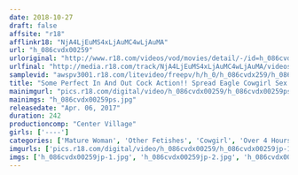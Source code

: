 ```yaml
---
date: 2018-10-27
draft: false
affsite: "r18"
afflinkr18: "NjA4LjEuMS4xLjAuMC4wLjAuMA"
url: "h_086cvdx00259"
urloriginal: "http://www.r18.com/videos/vod/movies/detail/-/id=h_086cvdx00259"
urlfinal: "http://media.r18.com/track/NjA4LjEuMS4xLjAuMC4wLjAuMA/videos/vod/movies/detail/-/id=h_086cvdx00259"
samplevid: "awspv3001.r18.com/litevideo/freepv/h/h_0/h_086cvdx259/h_086cvdx259_dmb_w.mp4"
title: "Some Perfect In And Out Cock Action!! Spread Eagle Cowgirl Sex Her Pussy Is Throbbing Badly Ever Since Giving Birth, So It's Time To Bang That Cunt!! 40 Cum Shots/4 Hours"
mainimgurl: "pics.r18.com/digital/video/h_086cvdx00259/h_086cvdx00259ps.jpg"
mainimgs: "h_086cvdx00259ps.jpg"
releasedate: "Apr. 06, 2017"
duration: 242
productioncomp: "Center Village"
girls: ['----']
categories: ['Mature Woman', 'Other Fetishes', 'Cowgirl', 'Over 4 Hours', 'Hi-Def']
imgurls: ['pics.r18.com/digital/video/h_086cvdx00259/h_086cvdx00259jp-1.jpg', 'pics.r18.com/digital/video/h_086cvdx00259/h_086cvdx00259jp-2.jpg', 'pics.r18.com/digital/video/h_086cvdx00259/h_086cvdx00259jp-3.jpg', 'pics.r18.com/digital/video/h_086cvdx00259/h_086cvdx00259jp-4.jpg', 'pics.r18.com/digital/video/h_086cvdx00259/h_086cvdx00259jp-5.jpg', 'pics.r18.com/digital/video/h_086cvdx00259/h_086cvdx00259jp-6.jpg', 'pics.r18.com/digital/video/h_086cvdx00259/h_086cvdx00259jp-7.jpg', 'pics.r18.com/digital/video/h_086cvdx00259/h_086cvdx00259jp-8.jpg', 'pics.r18.com/digital/video/h_086cvdx00259/h_086cvdx00259jp-9.jpg', 'pics.r18.com/digital/video/h_086cvdx00259/h_086cvdx00259jp-10.jpg', 'pics.r18.com/digital/video/h_086cvdx00259/h_086cvdx00259jp-11.jpg', 'pics.r18.com/digital/video/h_086cvdx00259/h_086cvdx00259jp-12.jpg', 'pics.r18.com/digital/video/h_086cvdx00259/h_086cvdx00259jp-13.jpg', 'pics.r18.com/digital/video/h_086cvdx00259/h_086cvdx00259jp-14.jpg', 'pics.r18.com/digital/video/h_086cvdx00259/h_086cvdx00259jp-15.jpg', 'pics.r18.com/digital/video/h_086cvdx00259/h_086cvdx00259jp-16.jpg', 'pics.r18.com/digital/video/h_086cvdx00259/h_086cvdx00259jp-17.jpg', 'pics.r18.com/digital/video/h_086cvdx00259/h_086cvdx00259jp-18.jpg', 'pics.r18.com/digital/video/h_086cvdx00259/h_086cvdx00259jp-19.jpg', 'pics.r18.com/digital/video/h_086cvdx00259/h_086cvdx00259jp-20.jpg']
imgs: ['h_086cvdx00259jp-1.jpg', 'h_086cvdx00259jp-2.jpg', 'h_086cvdx00259jp-3.jpg', 'h_086cvdx00259jp-4.jpg', 'h_086cvdx00259jp-5.jpg', 'h_086cvdx00259jp-6.jpg', 'h_086cvdx00259jp-7.jpg', 'h_086cvdx00259jp-8.jpg', 'h_086cvdx00259jp-9.jpg', 'h_086cvdx00259jp-10.jpg', 'h_086cvdx00259jp-11.jpg', 'h_086cvdx00259jp-12.jpg', 'h_086cvdx00259jp-13.jpg', 'h_086cvdx00259jp-14.jpg', 'h_086cvdx00259jp-15.jpg', 'h_086cvdx00259jp-16.jpg', 'h_086cvdx00259jp-17.jpg', 'h_086cvdx00259jp-18.jpg', 'h_086cvdx00259jp-19.jpg', 'h_086cvdx00259jp-20.jpg']
---
```

